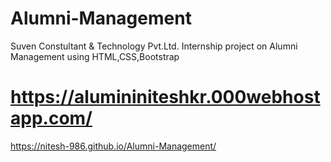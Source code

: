 # Alumni-Management
Suven Constultant & Technology Pvt.Ltd. Internship project on Alumni Management using HTML,CSS,Bootstrap
# https://alumininiteshkr.000webhostapp.com/

https://nitesh-986.github.io/Alumni-Management/
